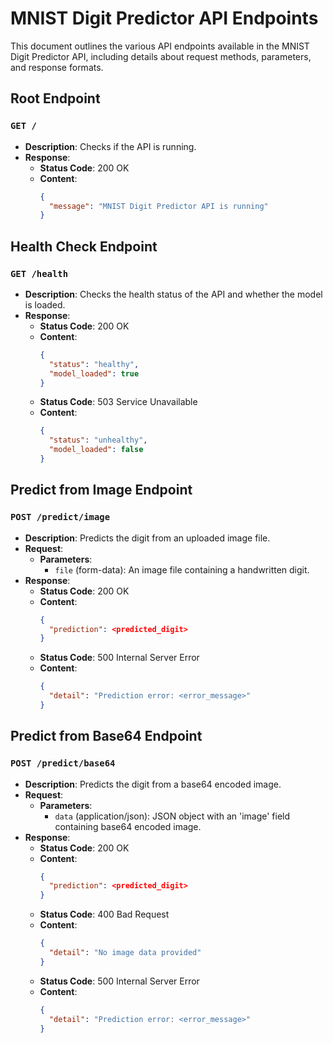 # MNIST Digit Predictor API Endpoints

This document outlines the various API endpoints available in the MNIST Digit Predictor API, including details about request methods, parameters, and response formats.

## Root Endpoint

### `GET /`

- **Description**: Checks if the API is running.
- **Response**:
  - **Status Code**: 200 OK
  - **Content**:
    ```json
    {
      "message": "MNIST Digit Predictor API is running"
    }
    ```

## Health Check Endpoint

### `GET /health`

- **Description**: Checks the health status of the API and whether the model is loaded.
- **Response**:
  - **Status Code**: 200 OK
  - **Content**:
    ```json
    {
      "status": "healthy",
      "model_loaded": true
    }
    ```
  - **Status Code**: 503 Service Unavailable
  - **Content**:
    ```json
    {
      "status": "unhealthy",
      "model_loaded": false
    }
    ```

## Predict from Image Endpoint

### `POST /predict/image`

- **Description**: Predicts the digit from an uploaded image file.
- **Request**:
  - **Parameters**:
    - `file` (form-data): An image file containing a handwritten digit.
- **Response**:
  - **Status Code**: 200 OK
  - **Content**:
    ```json
    {
      "prediction": <predicted_digit>
    }
    ```
  - **Status Code**: 500 Internal Server Error
  - **Content**:
    ```json
    {
      "detail": "Prediction error: <error_message>"
    }
    ```

## Predict from Base64 Endpoint

### `POST /predict/base64`

- **Description**: Predicts the digit from a base64 encoded image.
- **Request**:
  - **Parameters**:
    - `data` (application/json): JSON object with an 'image' field containing base64 encoded image.
- **Response**:
  - **Status Code**: 200 OK
  - **Content**:
    ```json
    {
      "prediction": <predicted_digit>
    }
    ```
  - **Status Code**: 400 Bad Request
  - **Content**:
    ```json
    {
      "detail": "No image data provided"
    }
    ```
  - **Status Code**: 500 Internal Server Error
  - **Content**:
    ```json
    {
      "detail": "Prediction error: <error_message>"
    }
    ```

